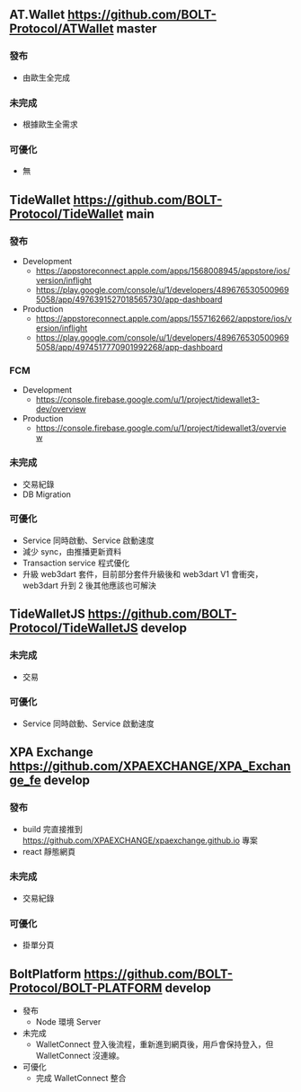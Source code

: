 ## AT.Wallet https://github.com/BOLT-Protocol/ATWallet master
### 發布
- 由歐生全完成
### 未完成
- 根據歐生全需求
### 可優化
- 無


## TideWallet https://github.com/BOLT-Protocol/TideWallet main
### 發布
- Development
  - https://appstoreconnect.apple.com/apps/1568008945/appstore/ios/version/inflight
  - https://play.google.com/console/u/1/developers/4896765305009695058/app/4976391527018565730/app-dashboard
- Production
  - https://appstoreconnect.apple.com/apps/1557162662/appstore/ios/version/inflight
  - https://play.google.com/console/u/1/developers/4896765305009695058/app/4974517770901992268/app-dashboard

### FCM
- Development
  - https://console.firebase.google.com/u/1/project/tidewallet3-dev/overview
- Production
  - https://console.firebase.google.com/u/1/project/tidewallet3/overview

### 未完成
- 交易紀錄
- DB Migration


### 可優化
- Service 同時啟動、Service 啟動速度
- 減少 sync，由推播更新資料
- Transaction service 程式優化
- 升級 web3dart 套件，目前部分套件升級後和 web3dart V1 會衝突，web3dart 升到 2 後其他應該也可解決

## TideWalletJS https://github.com/BOLT-Protocol/TideWalletJS develop
### 未完成
- 交易

### 可優化
- Service 同時啟動、Service 啟動速度



## XPA Exchange https://github.com/XPAEXCHANGE/XPA_Exchange_fe develop
### 發布
- build 完直接推到 https://github.com/XPAEXCHANGE/xpaexchange.github.io 專案
- react 靜態網頁

### 未完成
- 交易紀錄

### 可優化
- 掛單分頁



## BoltPlatform https://github.com/BOLT-Protocol/BOLT-PLATFORM develop
- 發布
	- Node 環境 Server
- 未完成
	- WalletConnect 登入後流程，重新進到網頁後，用戶會保持登入，但 WalletConnect 沒連線。
- 可優化
	- 完成 WalletConnect 整合
